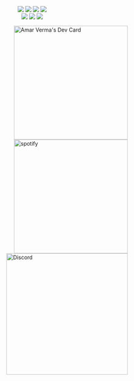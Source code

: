 <p align="center">
  <img src="https://img.shields.io/badge/Code-JavaScript-informational?style=flat&logo=JavaScript&color=F7DF1E">
  <img src="https://img.shields.io/badge/Code-React-informational?style=flat&logo=react&color=61DAFB">

  <img src="https://img.shields.io/badge/Code-Node.js-informational?style=flat&logo=Node.js&color=3D883B">
  
  
  <img src="https://img.shields.io/badge/Code-HTML5-informational?style=flat&logo=HTML5&color=E34F26">
  <br>
  
  <img src="https://img.shields.io/badge/Style-CSS3-informational?style=flat&logo=CSS3&color=1572B6">

  <img src="https://img.shields.io/badge/Style-Styled--Components-informational?style=flat&logo=styled-components&color=CC6699">
  <img src="https://img.shields.io/badge/Style-Bootstrap-informational?style=flat&logo=Bootstrap&color=7952B3">
  

  <a href="https://app.daily.dev/amarverma"><img src="https://api.daily.dev/devcards/bfaf9de2e32f4d6185ec6dae531fe8ce.png?r=ew9" width="300" align="right" alt="Amar Verma's Dev Card"/></a>
   
  <img src="https://spotify-github-profile.vercel.app/api/view?uid=31sweivbvmdcv5tk3cus5j45k7fq&cover_image=true&theme=default&show_offline=false&background_color=121212" alt="spotify" align="right" width=300/>
  
  <img src="https://discord-readme-badge.vercel.app/api?id=757541653061042250" alt="Discord" align="right" width=320/>

<br>




<!-- xD -->

  

